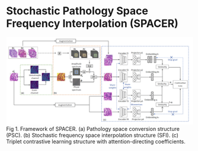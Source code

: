 # Stochastic Pathology Space Frequency Interpolation (SPACER)
![fig1](https://github.com/YatingHuang7/SPACER/blob/main/Fig/1.png)
Fig 1. Framework of SPACER. (a) Pathology space conversion structure (PSC). (b)  Stochastic frequency space interpolation structure (SFI). (c)  Triplet contrastive learning structure with attention-directing coefficients.
